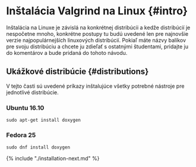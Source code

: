 # Inštalácia Valgrind na Linux {#intro}

Inštalácia na Linuxe je závislá na konkrétnej distribúcii a kedže distribúcií je nespočetne mnoho, konkrétne postupy tu budú uvedené len pre najnovšie verzie najpopulárnejších linuxových distribúcií. Pokiaľ máte názvy balíkov pre svoju distribúciu a chcete ju zdieľať s ostatnými študentami, pridajte ju do komentárov a bude pridaná do tohoto návodu.

## Ukážkové distribúcie {#distributions}

V tejto časti sú uvedené príkazy inštalujúce všetky potrebné nástroje pre jednotlivé distribúcie.

### Ubuntu 16.10

```
sudo apt-get install doxygen
```

### Fedora 25

```
sudo dnf install doxygen
```

{% include "./installation-next.md" %} 




